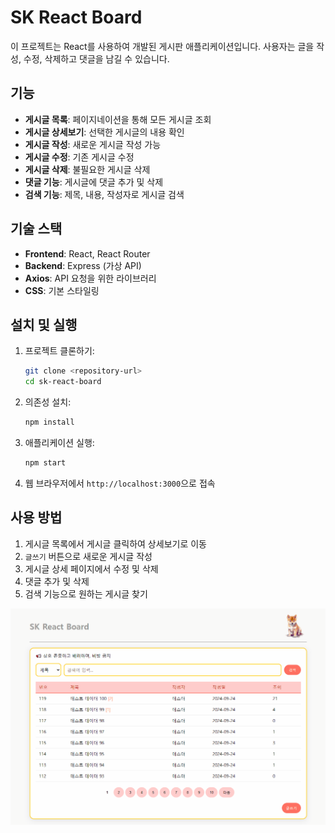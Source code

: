 # SK React Board

이 프로젝트는 React를 사용하여 개발된 게시판 애플리케이션입니다. 사용자는 글을 작성, 수정, 삭제하고 댓글을 남길 수 있습니다.

## 기능

- **게시글 목록**: 페이지네이션을 통해 모든 게시글 조회
- **게시글 상세보기**: 선택한 게시글의 내용 확인
- **게시글 작성**: 새로운 게시글 작성 가능
- **게시글 수정**: 기존 게시글 수정
- **게시글 삭제**: 불필요한 게시글 삭제
- **댓글 기능**: 게시글에 댓글 추가 및 삭제
- **검색 기능**: 제목, 내용, 작성자로 게시글 검색

## 기술 스택

- **Frontend**: React, React Router
- **Backend**: Express (가상 API)
- **Axios**: API 요청을 위한 라이브러리
- **CSS**: 기본 스타일링

## 설치 및 실행

1. 프로젝트 클론하기:
   ```bash
   git clone <repository-url>
   cd sk-react-board
   ```

2. 의존성 설치:
   ```bash
   npm install
   ```

3. 애플리케이션 실행:
   ```bash
   npm start
   ```

4. 웹 브라우저에서 `http://localhost:3000`으로 접속

## 사용 방법

1. 게시글 목록에서 게시글 클릭하여 상세보기로 이동
2. `글쓰기` 버튼으로 새로운 게시글 작성
3. 게시글 상세 페이지에서 수정 및 삭제
4. 댓글 추가 및 삭제
5. 검색 기능으로 원하는 게시글 찾기

![](./src/components/리액트실습.gif)
